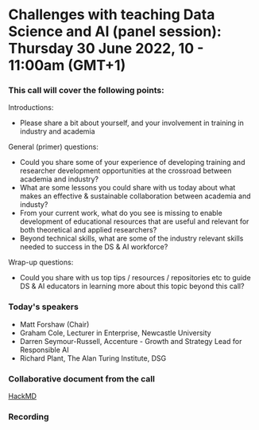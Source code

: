 # Challenges with teaching Data Science and AI (panel session): Thursday 30 June 2022, 10 - 11:00am (GMT+1)

### This call will cover the following points:
Introductions:

- Please share a bit about yourself, and your involvement in training in industry and academia

General (primer) questions:

- Could you share some of your experience of developing training and researcher development opportunities at the crossroad between academia and industry? 
- What are some lessons you could share with us today about what makes an effective & sustainable collaboration between academia and industy?
- From your current work, what do you see is missing to enable development of educational resources that are useful and relevant for both theoretical and applied researchers?
- Beyond technical skills, what are some of the industry relevant skills needed to success in the DS & AI workforce?

Wrap-up questions:

- Could you share with us top tips / resources / repositories etc to guide DS & AI educators in learning more about this topic beyond this call?

### Today's speakers
- Matt Forshaw (Chair)
- Graham Cole, Lecturer in Enterprise, Newcastle University
- Darren Seymour-Russell, Accenture - Growth and Strategy Lead for Responsible AI
- Richard Plant, The Alan Turing Institute, DSG

### Collaborative document from the call
[HackMD](https://hackmd.io/D3wjOJAXTDWq8jSM8d8seQ)

### Recording
